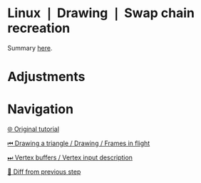 # Linux ❘ Drawing ❘ Swap chain recreation

Summary [here](https://github.com/Pacheco95/khronos-vulkan-tutorial-cpp/tree/linux-summary).

# Adjustments


# Navigation

[🌐 Original tutorial](
https://docs.vulkan.org/tutorial/latest/03_Drawing_a_triangle/04_Swap_chain_recreation.html)

[⏮ Drawing a triangle / Drawing / Frames in flight](
https://github.com/Pacheco95/khronos-vulkan-tutorial-cpp/tree/linux/02-drawing-triangle/04-drawing/04-frames-in-flight)

[⏭ Vertex buffers / Vertex input description](
https://github.com/Pacheco95/khronos-vulkan-tutorial-cpp/tree/linux/03-vertex-buffers/01-vertex-input-description)

[🔄 Diff from previous step](
https://github.com/Pacheco95/khronos-vulkan-tutorial-cpp/compare/linux/02-drawing-triangle/04-drawing/04-frames-in-flight...linux/02-drawing-triangle/05-swapchain-recreation)

